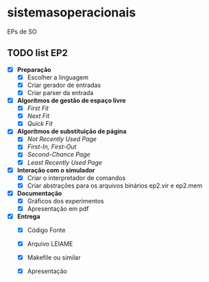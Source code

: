 # sistemasoperacionais
EPs de SO

## TODO list EP2

- [x] **Preparação**
    - [x] Escolher a linguagem
    - [x] Criar gerador de entradas
    - [x] Criar parser da entrada
- [x] **Algorítmos de gestão de espaço livre**
    - [x] *First Fit*
    - [x] *Next Fit*
    - [x] *Quick Fit*
- [x] **Algorítmos de substituição de página**
    - [x] *Not Recently Used Page*
    - [x] *First-In, First-Out*
    - [x] *Second-Chance Page*
    - [x] *Least Recently Used Page*
- [x] **Interação com o simulador**
    - [x] Criar o interpretador de comandos
    - [x] Criar abstrações para os arquivos binários ep2.vir e ep2.mem
- [x] **Documentação**
    - [x] Gráficos dos experimentos
    - [x] Apresentação em pdf
- [x] **Entrega**
    - [x] Código Fonte
    - [x] Arquivo LEIAME
    - [x] Makefile ou similar
    - [x] Apresentação


